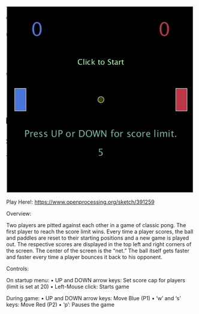 ![Alt Text](https://github.com/ross-abramson/Processing/blob/master/CS101_Pong_Processing/readme-images/Pong-Standard.gif)

Play Here!: https://www.openprocessing.org/sketch/391259 

Overview: 

Two players are pitted against each other in a game of classic pong. The first player to reach the score limit wins. Every time a player scores, the ball and paddles are reset to their starting positions and a new game is played out. The respective scores are displayed in the top left and right corners of the screen. The center of the screen is the “net.” The ball itself gets faster and faster every time a player bounces it back to his opponent. 

Controls:

On startup menu:
•	UP and DOWN arrow keys: Set score cap for players (limit is set at 20)
•	Left-Mouse click: Starts game 

During game:
•	UP and DOWN arrow keys: Move Blue (P1)
•	‘w’ and ‘s’ keys: Move Red (P2) 
•	‘p’: Pauses the game

